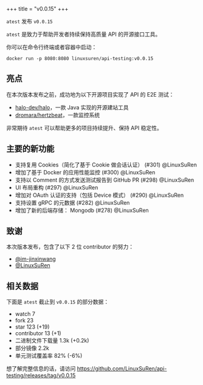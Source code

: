 +++
title = "v0.0.15"
+++

`atest` 发布 `v0.0.15`

`atest` 是致力于帮助开发者持续保持高质量 API 的开源接口工具。

你可以在命令行终端或者容器中启动：

```shell
docker run -p 8080:8080 linuxsuren/api-testing:v0.0.15
```

## 亮点

在本次版本发布之前，成功地为以下开源项目实现了 API 的 E2E 测试：

* [halo-dev/halo](https://github.com/halo-dev/halo/pull/4892)，一款 Java 实现的开源建站工具
* [dromara/hertzbeat](https://github.com/dromara/hertzbeat/pull/1387)，一款监控系统

非常期待 `atest` 可以帮助更多的项目持续提升、保持 API 稳定性。

## 主要的新功能

* 支持复用 Cookies（简化了基于 Cookie 做会话认证） (#301) @LinuxSuRen
* 增加了基于 Docker 的应用性能监控 (#300) @LinuxSuRen
* 支持以 Comment 的方式发送测试报告到 GitHub PR (#298) @LinuxSuRen
* UI 布局重构 (#297) @LinuxSuRen
* 增加对 OAuth 认证的支持（包括 Device 模式） (#290) @LinuxSuRen
* 支持设置 gRPC 的元数据 (#282) @LinuxSuRen
* 增加了新的后端存储： Mongodb (#278) @LinuxSuRen

## 致谢

本次版本发布，包含了以下 2 位 contributor 的努力：

* [@im-jinxinwang](https://github.com/im-jinxinwang)
* [@LinuxSuRen](https://github.com/LinuxSuRen)

## 相关数据

下面是 `atest` 截止到 `v0.0.15` 的部分数据：

* watch 7
* fork 23
* star 123 (+19)
* contributor 13 (+1)
* 二进制文件下载量 1.3k (+0.2k)
* 部分镜像 2.2k
* 单元测试覆盖率 82% (-6%)

想了解完整信息的话，请访问 https://github.com/LinuxSuRen/api-testing/releases/tag/v0.0.15

